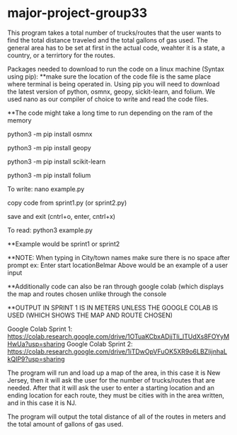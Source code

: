 # major-project-group33

This program takes a total number of trucks/routes that the user wants to find the total distance traveled and the total gallons of gas used. 
The general area has to be set at first in the actual code, weahter it is a state, a country, or a terrirtory for the routes.

Packages needed to download to run the code on a linux machine (Syntax using pip):
**make sure the location of the code file is the same place where terminal is being operated in.
Using pip you will need to download the latest version of python, osmnx, geopy, sickit-learn, and folium. 
We used nano as our compiler of choice to write and read the code files. 

**The code might take a long time to run depending on the ram of the memory

python3 -m pip install osmnx 

python3 -m pip install geopy

python3 -m pip install scikit-learn

python3 -m pip install folium

To write: nano example.py

copy code from sprint1.py (or sprint2.py)

save and exit (cntrl+o, enter, cntrl+x)

To read: python3 example.py

**Example would be sprint1 or sprint2

**NOTE: When typing in City/town names make sure there is no space after prompt
  ex: Enter start locationBelmar
  Above would be an example of a user input
  
**Additionally code can also be ran through google colab (which displays the map and routes chosen unlike through the console
  
**OUTPUT IN SPRINT 1 IS IN METERS UNLESS THE GOOGLE COLAB IS USED (WHICH SHOWS THE MAP AND ROUTE CHOSEN)

Google Colab Sprint 1: https://colab.research.google.com/drive/1OTuaKCbxADjjTIi_lTUdXs8FOYyMHwUa?usp=sharing
Google Colab Sprint 2: https://colab.research.google.com/drive/1iTDwOpVFuOK5XR9o6LBZIijnhaLkQIP9?usp=sharing


The program will run and load up a map of the area, in this case it is New Jersey, then it will ask the user for the number of 
trucks/routes that are needed. After that it will ask the user to enter a starting location and an ending location for each route,
they must be cities with in the area written, and in this case it is NJ. 

The program will output the total distance of all of the routes in meters and the total amount of gallons of gas used.
